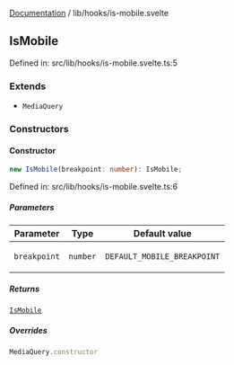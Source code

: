 [Documentation](../../modules.md) / lib/hooks/is-mobile.svelte

## IsMobile

Defined in: src/lib/hooks/is-mobile.svelte.ts:5

### Extends

- `MediaQuery`

### Constructors

#### Constructor

```ts
new IsMobile(breakpoint: number): IsMobile;
```

Defined in: src/lib/hooks/is-mobile.svelte.ts:6

##### Parameters

<table>
<thead>
<tr>
<th>Parameter</th>
<th>Type</th>
<th>Default value</th>
</tr>
</thead>
<tbody>
<tr>
<td>

`breakpoint`

</td>
<td>

`number`

</td>
<td>

`DEFAULT_MOBILE_BREAKPOINT`

</td>
</tr>
</tbody>
</table>

##### Returns

[`IsMobile`](#ismobile)

##### Overrides

```ts
MediaQuery.constructor
```
